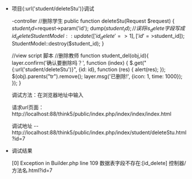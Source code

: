    
+ 项目{:url('student/deleteStu')}调试


    -controller
  //删除学生
    public function deleteStu(Request $request)
    {
        $student_id=$request->param('id');
        dump($student_id);
        //误将is_delete字段写成id_delete
        StudentModel::update(['id_delete'=>1],['id'=>$student_id]);
        StudentModel::destroy($student_id);
    }    
  
  
  
  //view
  script 脚本
  //删除教师
  function student_del(obj,id){
      layer.confirm('确认要删除吗？', function (index) {
          $.get("{:url('student/deleteStu')}", {id: id}, function (res) {
              alert(res);
          });
          $(obj).parents("tr").remove();
          layer.msg('已删除!', {icon: 1, time: 1000});
      });
  }
  
  调试方法：在浏览器地址中输入
   
    请求url页面：http://localhost:88/think5/public/index.php/index/index/index.html
   
    调试地址   -- http://localhost:88/think5/public/index.php/index/student/deleteStu.html?id=7
    
+ 调试结果

    [0] Exception in Builder.php line 109
    数据表字段不存在:[id_delete]
                                                                     控制器/方法名.html?id=7     
    
    
